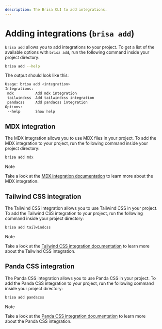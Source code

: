 ```yaml
---
description: The Brisa CLI to add integrations.
---
```


# Adding integrations (`brisa add`)

`brisa add` allows you to add integrations to your project. To get a list of the available options with `brisa add`, run the following command inside your project directory:

```sh
brisa add --help
```

The output should look like this:

```sh
Usage: brisa add <integration>
Integrations:
 mdx          Add mdx integration
 tailwindcss  Add tailwindcss integration
 pandacss     Add pandacss integration
Options:
 --help       Show help
```

## MDX integration

The MDX integration allows you to use MDX files in your project. To add the MDX integration to your project, run the following command inside your project directory:

```sh
brisa add mdx
```

> [!NOTE]
>
> Take a look at the [MDX integration documentation](/building-your-application/integrations/mdx) to learn more about the MDX integration.

## Tailwind CSS integration

The Tailwind CSS integration allows you to use Tailwind CSS in your project. To add the Tailwind CSS integration to your project, run the following command inside your project directory:

```sh
brisa add tailwindcss
```

> [!NOTE]
>
> Take a look at the [Tailwind CSS integration documentation](/building-your-application/integrations/tailwind-css) to learn more about the Tailwind CSS integration.

## Panda CSS integration

The Panda CSS integration allows you to use Panda CSS in your project. To add the Panda CSS integration to your project, run the following command inside your project directory:

```sh
brisa add pandacss 
```

> [!NOTE]
>
> Take a look at the [Panda CSS integration documentation](/building-your-application/integrations/panda-css) to learn more about the Panda CSS integration.
